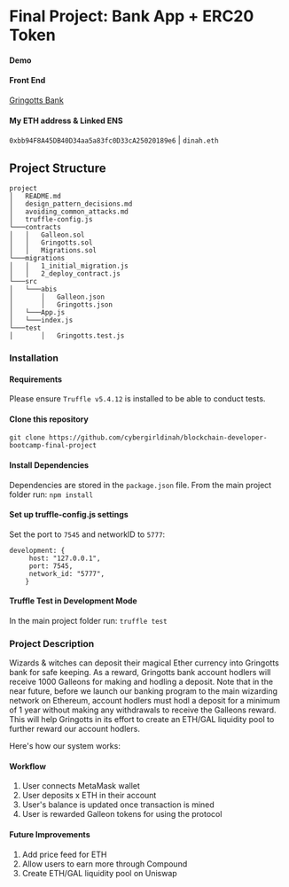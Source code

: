 # Final Project: Bank App + ERC20 Token

#### Demo

#### Front End

[Gringotts Bank](https://gringotts-defi.vercel.app/)

#### My ETH address & Linked ENS

`0xbb94F8A45DB40D34aa5a83fc0D33cA25020189e6` | `dinah.eth`

## Project Structure

```
project
│   README.md
│   design_pattern_decisions.md
│   avoiding_common_attacks.md    
│   truffle-config.js
└───contracts
│   │   Galleon.sol
│   │   Gringotts.sol
│   │   Migrations.sol
└───migrations
│   │   1_initial_migration.js
│   │   2_deploy_contract.js
└───src
│   └───abis
│       │   Galleon.json
│       │   Gringotts.json
│   └───App.js
│   └───index.js
└───test
│       │   Gringotts.test.js

```

### Installation

#### Requirements

Please ensure `Truffle v5.4.12` is installed to be able to conduct tests.

#### Clone this repository

`git clone https://github.com/cybergirldinah/blockchain-developer-bootcamp-final-project`

#### Install Dependencies

Dependencies are stored in the `package.json` file. From the main project folder run:
`npm install`  

#### Set up truffle-config.js settings

Set the port to `7545` and networkID to `5777`:

```
development: {
     host: "127.0.0.1",     
     port: 7545,            
     network_id: "5777",       
    }
```

#### Truffle Test in Development Mode

In the main project folder run:
`truffle test`

### Project Description

Wizards & witches can deposit their magical Ether currency into Gringotts bank for safe keeping. As a reward, Gringotts bank account hodlers will receive 1000 Galleons for making and hodling a deposit. Note that in the near future, before we launch our banking program to the main wizarding network on Ethereum, account hodlers must hodl a deposit for a minimum of 1 year without making any withdrawals to receive the Galleons reward. This will help Gringotts in its effort to create an ETH/GAL liquidity pool to further reward our account hodlers.

Here's how our system works:

#### Workflow

  1. User connects MetaMask wallet
  2. User deposits x ETH in their account
  3. User's balance is updated once transaction is mined
  4. User is rewarded Galleon tokens for using the protocol

#### Future Improvements

  1. Add price feed for ETH
  2. Allow users to earn more through Compound
  3. Create ETH/GAL liquidity pool on Uniswap
  